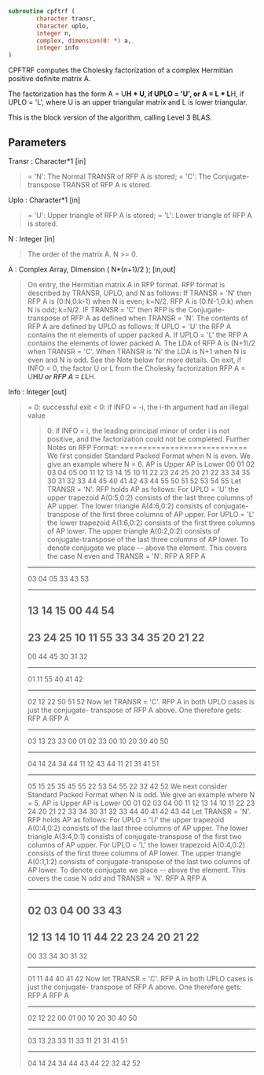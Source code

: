 ```fortran
subroutine cpftrf (
		character transr,
		character uplo,
		integer n,
		complex, dimension(0: *) a,
		integer info
)
```

 CPFTRF computes the Cholesky factorization of a complex Hermitian
 positive definite matrix A.

 The factorization has the form
    A = U**H * U,  if UPLO = 'U', or
    A = L  * L**H,  if UPLO = 'L',
 where U is an upper triangular matrix and L is lower triangular.

 This is the block version of the algorithm, calling Level 3 BLAS.

## Parameters
Transr : Character*1 [in]
> = 'N':  The Normal TRANSR of RFP A is stored;
> = 'C':  The Conjugate-transpose TRANSR of RFP A is stored.

Uplo : Character*1 [in]
> = 'U':  Upper triangle of RFP A is stored;
> = 'L':  Lower triangle of RFP A is stored.

N : Integer [in]
> The order of the matrix A.  N >= 0.

A : Complex Array, Dimension ( N*(n+1)/2 ); [in,out]
> On entry, the Hermitian matrix A in RFP format. RFP format is
> described by TRANSR, UPLO, and N as follows: If TRANSR = 'N'
> then RFP A is (0:N,0:k-1) when N is even; k=N/2. RFP A is
> (0:N-1,0:k) when N is odd; k=N/2. IF TRANSR = 'C' then RFP is
> the Conjugate-transpose of RFP A as defined when
> TRANSR = 'N'. The contents of RFP A are defined by UPLO as
> follows: If UPLO = 'U' the RFP A contains the nt elements of
> upper packed A. If UPLO = 'L' the RFP A contains the elements
> of lower packed A. The LDA of RFP A is (N+1)/2 when TRANSR =
> 'C'. When TRANSR is 'N' the LDA is N+1 when N is even and N
> is odd. See the Note below for more details.
> On exit, if INFO = 0, the factor U or L from the Cholesky
> factorization RFP A = U**H*U or RFP A = L*L**H.

Info : Integer [out]
> = 0:  successful exit
> < 0:  if INFO = -i, the i-th argument had an illegal value
> > 0:  if INFO = i, the leading principal minor of order i
> is not positive, and the factorization could not be
> completed.
> Further Notes on RFP Format:
> ============================
> We first consider Standard Packed Format when N is even.
> We give an example where N = 6.
> AP is Upper             AP is Lower
> 00 01 02 03 04 05       00
> 11 12 13 14 15       10 11
> 22 23 24 25       20 21 22
> 33 34 35       30 31 32 33
> 44 45       40 41 42 43 44
> 55       50 51 52 53 54 55
> Let TRANSR = 'N'. RFP holds AP as follows:
> For UPLO = 'U' the upper trapezoid A(0:5,0:2) consists of the last
> three columns of AP upper. The lower triangle A(4:6,0:2) consists of
> conjugate-transpose of the first three columns of AP upper.
> For UPLO = 'L' the lower trapezoid A(1:6,0:2) consists of the first
> three columns of AP lower. The upper triangle A(0:2,0:2) consists of
> conjugate-transpose of the last three columns of AP lower.
> To denote conjugate we place -- above the element. This covers the
> case N even and TRANSR = 'N'.
> RFP A                   RFP A
> -- -- --
> 03 04 05                33 43 53
> -- --
> 13 14 15                00 44 54
> --
> 23 24 25                10 11 55
> 33 34 35                20 21 22
> --
> 00 44 45                30 31 32
> -- --
> 01 11 55                40 41 42
> -- -- --
> 02 12 22                50 51 52
> Now let TRANSR = 'C'. RFP A in both UPLO cases is just the conjugate-
> transpose of RFP A above. One therefore gets:
> RFP A                   RFP A
> -- -- -- --                -- -- -- -- -- --
> 03 13 23 33 00 01 02    33 00 10 20 30 40 50
> -- -- -- -- --                -- -- -- -- --
> 04 14 24 34 44 11 12    43 44 11 21 31 41 51
> -- -- -- -- -- --                -- -- -- --
> 05 15 25 35 45 55 22    53 54 55 22 32 42 52
> We next  consider Standard Packed Format when N is odd.
> We give an example where N = 5.
> AP is Upper                 AP is Lower
> 00 01 02 03 04              00
> 11 12 13 14              10 11
> 22 23 24              20 21 22
> 33 34              30 31 32 33
> 44              40 41 42 43 44
> Let TRANSR = 'N'. RFP holds AP as follows:
> For UPLO = 'U' the upper trapezoid A(0:4,0:2) consists of the last
> three columns of AP upper. The lower triangle A(3:4,0:1) consists of
> conjugate-transpose of the first two   columns of AP upper.
> For UPLO = 'L' the lower trapezoid A(0:4,0:2) consists of the first
> three columns of AP lower. The upper triangle A(0:1,1:2) consists of
> conjugate-transpose of the last two   columns of AP lower.
> To denote conjugate we place -- above the element. This covers the
> case N odd  and TRANSR = 'N'.
> RFP A                   RFP A
> -- --
> 02 03 04                00 33 43
> --
> 12 13 14                10 11 44
> 22 23 24                20 21 22
> --
> 00 33 34                30 31 32
> -- --
> 01 11 44                40 41 42
> Now let TRANSR = 'C'. RFP A in both UPLO cases is just the conjugate-
> transpose of RFP A above. One therefore gets:
> RFP A                   RFP A
> -- -- --                   -- -- -- -- -- --
> 02 12 22 00 01             00 10 20 30 40 50
> -- -- -- --                   -- -- -- -- --
> 03 13 23 33 11             33 11 21 31 41 51
> -- -- -- -- --                   -- -- -- --
> 04 14 24 34 44             43 44 22 32 42 52

